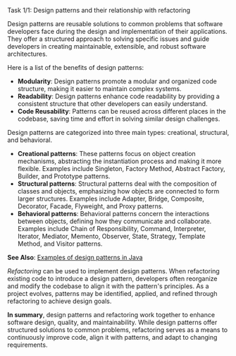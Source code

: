 Task 1/1: Design patterns and their relationship with refactoring

Design patterns are reusable solutions to common problems that software developers face during the design and
implementation of their applications.
They offer a structured approach to solving specific issues and guide developers in creating maintainable,
extensible, and robust software architectures.

Here is a list of the benefits of design patterns:
- **Modularity**: Design patterns promote a modular and organized code structure, making it easier to maintain complex systems.
- **Readability**: Design patterns enhance code readability by providing a consistent structure that other developers can easily understand.
- **Code Reusability**: Patterns can be reused across different places in the codebase, saving time and effort in solving similar design challenges.

Design patterns are categorized into three main types: creational, structural, and behavioral.
- **Creational patterns**: These patterns focus on object creation mechanisms, abstracting the instantiation process and making it more flexible. Examples include Singleton, Factory Method, Abstract Factory, Builder, and Prototype patterns.
- **Structural patterns**: Structural patterns deal with the composition of classes and objects, emphasizing how objects are connected to form larger structures. Examples include Adapter, Bridge, Composite, Decorator, Facade, Flyweight, and Proxy patterns.
- **Behavioral patterns**: Behavioral patterns concern the interactions between objects, defining how they communicate and collaborate. Examples include Chain of Responsibility, Command, Interpreter, Iterator, Mediator, Memento, Observer, State, Strategy, Template Method, and Visitor patterns.

**See Also**: [Examples of design patterns in Java](https://refactoring.guru/design-patterns/java)

_Refactoring_ can be used to implement design patterns.
When refactoring existing code to introduce a design pattern, developers often reorganize and modify the codebase
to align it with the pattern's principles.
As a project evolves, patterns may be identified, applied, and refined through refactoring to achieve design goals.

**In summary**, design patterns and refactoring work together to enhance software design, quality, and maintainability.
While design patterns offer structured solutions to common problems, refactoring serves as a means to continuously
improve code, align it with patterns, and adapt to changing requirements.
